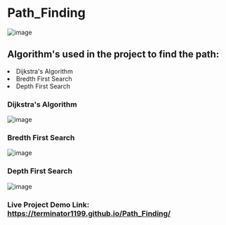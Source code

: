 # Path_Finding
![image](https://user-images.githubusercontent.com/76548971/179390837-d78fafac-ad82-4c50-92d4-463243dd72a1.png)

## Algorithm's used in the project to find the path:
<li>Dijkstra's Algorithm</li>
<li>Bredth First Search</li>
<li>Depth First Search</li>

### Dijkstra's Algorithm
![image](https://user-images.githubusercontent.com/76548971/179391069-8a0941fd-c77b-4cff-b097-4d322bd4c0fd.png)
<br>
### Bredth First Search
![image](https://user-images.githubusercontent.com/76548971/179391091-104c87fc-fa0e-4051-b03e-29ea46b9e479.png)
<br>
### Depth First Search
![image](https://user-images.githubusercontent.com/76548971/179391102-04ab9f67-2e22-475e-8a6f-7c21c7c619b7.png)

### Live Project Demo Link: https://terminator1199.github.io/Path_Finding/
